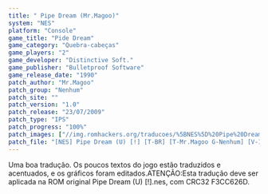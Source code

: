 ```yaml
---
title: " Pipe Dream (Mr.Magoo)"
system: "NES"
platform: "Console"
game_title: "Pide Dream"
game_category: "Quebra-cabeças"
game_players: "2"
game_developer: "Distinctive Soft."
game_publisher: "Bulletproof Software"
game_release_date: "1990"
patch_author: "Mr.Magoo"
patch_group: "Nenhum"
patch_site: ""
patch_version: "1.0"
patch_release: "23/07/2009"
patch_type: "IPS"
patch_progress: "100%"
patch_images: ["//img.romhackers.org/traducoes/%5BNES%5D%20Pipe%20Dream%20-%20Mr.Magoo%20-%201.png","//img.romhackers.org/traducoes/%5BNES%5D%20Pipe%20Dream%20-%20Mr.Magoo%20-%202.png","//img.romhackers.org/traducoes/%5BNES%5D%20Pipe%20Dream%20-%20Mr.Magoo%20-%203.png"]
patch_file: "[NES] Pipe Dream (U) [!] [T-BR] [T-Mr.Magoo G-Nenhum] [V-1.0 P-100% A-2009].zip"
---
```

Uma boa tradução. Os poucos textos do jogo estão traduzidos e acentuados, e os gráficos foram editados.ATENÇÃO:Esta tradução deve ser aplicada na ROM original Pipe Dream (U) [!].nes, com CRC32 F3CC626D.